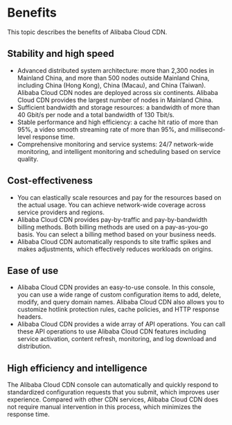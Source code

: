 # Benefits

This topic describes the benefits of Alibaba Cloud CDN.

## Stability and high speed

-   Advanced distributed system architecture: more than 2,300 nodes in Mainland China, and more than 500 nodes outside Mainland China, including China \(Hong Kong\), China \(Macau\), and China \(Taiwan\). Alibaba Cloud CDN nodes are deployed across six continents. Alibaba Cloud CDN provides the largest number of nodes in Mainland China.
-   Sufficient bandwidth and storage resources: a bandwidth of more than 40 Gbit/s per node and a total bandwidth of 130 Tbit/s.
-   Stable performance and high efficiency: a cache hit ratio of more than 95%, a video smooth streaming rate of more than 95%, and millisecond-level response time.
-   Comprehensive monitoring and service systems: 24/7 network-wide monitoring, and intelligent monitoring and scheduling based on service quality.

## Cost-effectiveness

-   You can elastically scale resources and pay for the resources based on the actual usage. You can achieve network-wide coverage across service providers and regions.
-   Alibaba Cloud CDN provides pay-by-traffic and pay-by-bandwidth billing methods. Both billing methods are used on a pay-as-you-go basis. You can select a billing method based on your business needs.
-   Alibaba Cloud CDN automatically responds to site traffic spikes and makes adjustments, which effectively reduces workloads on origins.

## Ease of use

-   Alibaba Cloud CDN provides an easy-to-use console. In this console, you can use a wide range of custom configuration items to add, delete, modify, and query domain names. Alibaba Cloud CDN also allows you to customize hotlink protection rules, cache policies, and HTTP response headers.
-   Alibaba Cloud CDN provides a wide array of API operations. You can call these API operations to use Alibaba Cloud CDN features including service activation, content refresh, monitoring, and log download and distribution.

## High efficiency and intelligence

The Alibaba Cloud CDN console can automatically and quickly respond to standardized configuration requests that you submit, which improves user experience. Compared with other CDN services, Alibaba Cloud CDN does not require manual intervention in this process, which minimizes the response time.

